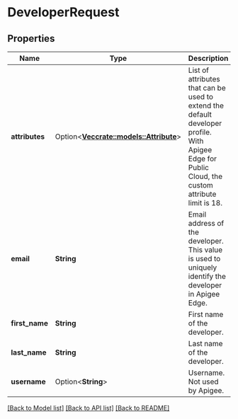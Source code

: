 # DeveloperRequest

## Properties

Name | Type | Description | Notes
------------ | ------------- | ------------- | -------------
**attributes** | Option<[**Vec<crate::models::Attribute>**](Attribute.md)> | List of attributes that can be used to extend the default developer profile. With Apigee Edge for Public Cloud, the custom attribute limit is 18. | [optional]
**email** | **String** | Email address of the developer. This value is used to uniquely identify the developer in Apigee Edge. | 
**first_name** | **String** | First name of the developer. | 
**last_name** | **String** | Last name of the developer. | 
**username** | Option<**String**> | Username. Not used by Apigee. | [optional]

[[Back to Model list]](../README.md#documentation-for-models) [[Back to API list]](../README.md#documentation-for-api-endpoints) [[Back to README]](../README.md)


